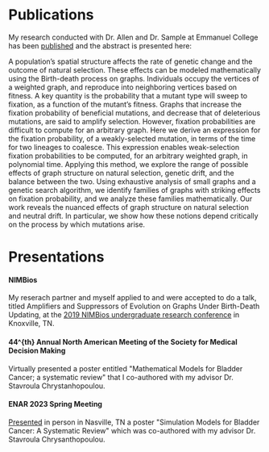# Publications 

My research conducted with Dr. Allen and Dr. Sample at Emmanuel College has been [published](https://journals.plos.org/ploscompbiol/article?id=10.1371/journal.pcbi.1008695) and the abstract is presented here:


A population’s spatial structure affects the rate of genetic change and the outcome of natural selection. These effects can be modeled mathematically using the Birth-death process on graphs. Individuals occupy the vertices of a weighted graph, and reproduce into neighboring vertices based on fitness. A key quantity is the probability that a mutant type will sweep to fixation, as a function of the mutant’s fitness. Graphs that increase the fixation probability of beneficial mutations, and decrease that of deleterious mutations, are said to amplify selection. However, fixation probabilities are difficult to compute for an arbitrary graph. Here we derive an expression for the fixation probability, of a weakly-selected mutation, in terms of the time for two lineages to coalesce. This expression enables weak-selection fixation probabilities to be computed, for an arbitrary weighted graph, in polynomial time. Applying this method, we explore the range of possible effects of graph structure on natural selection, genetic drift, and the balance between the two. Using exhaustive analysis of small graphs and a genetic search algorithm, we identify families of graphs with striking effects on fixation probability, and we analyze these families mathematically. Our work reveals the nuanced effects of graph structure on natural selection and neutral drift. In particular, we show how these notions depend critically on the process by which mutations arise.


# Presentations 

#### NIMBios 
My reserach partner and myself applied to and were accepted to do a talk, titled Amplifiers and Suppressors of Evolution on Graphs Under
Birth-Death Updating, at the [2019 NIMBios undergraduate research conference](http://www.nimbios.org/education/URC_abstracts_2019.pdf) in Knoxville, TN.   

#### 44^{th} Annual North American Meeting of the Society for Medical Decision Making
Virtually presented a poster entitled "Mathematical Models for Bladder Cancer; a systematic review" that I co-authored with my advisor Dr. Stavroula Chrystanhopoulou. 

#### ENAR 2023 Spring Meeting 
[Presented](https://www.enar.org/meetings/spring2023/program/Scientific_program.cfm) in person in Nasville, TN a poster "Simulation Models for Bladder Cancer: A Systematic Review" which was co-authored with my advisor Dr. Stavroula Chrysanthopoulou. 

